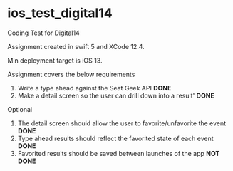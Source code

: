 # ios_test_digital14
Coding Test for Digital14

Assignment created in swift 5 and XCode 12.4.

Min deployment target is iOS 13.

Assignment covers the below requirements
1. Write a type ahead against the Seat Geek API  **DONE**
2. Make a detail screen so the user can drill down into a result' **DONE**

Optional
1. The detail screen should allow the user to favorite/unfavorite the event **DONE**
2. Type ahead results should reflect the favorited state of each event **DONE**
3. Favorited results should be saved between launches of the app **NOT DONE**
